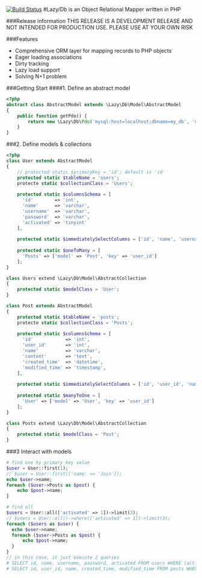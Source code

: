 [![Build Status](https://travis-ci.org/lytc/lazy-db.png?branch=master)](https://travis-ci.org/lytc/lazy-db)
#Lazy/Db is an Object Relational Mapper written in PHP

###Release information
THIS RELEASE IS A DEVELOPMENT RELEASE AND NOT INTENDED FOR PRODUCTION USE. PLEASE USE AT YOUR OWN RISK

###Features
- Comprehensive ORM layer for mapping records to PHP objects
- Eager loading associations
- Dirty tracking
- Lazy load support
- Solving N+1 problem

###Getting Start
####1. Define an abstract model
```php
<?php
abstract class AbstractModel extends \Lazy\Db\Model\AbstractModel
{
    public function getPdo() {
        return new \Lazy\Db\Pdo('mysql:host=localhost;dbname=my_db', 'username', 'password');
    }
}
```

###2. Define models & collections
```php
<?php
class User extends AbstractModel
{
    // protected static $primaryKey = 'id'; default is 'id'
    protected static $tableName = 'users';
    protecte static $collectionClass = 'Users';
    
    protected static $columnsSchema = [
      'id'        => 'int',
      'name'      => 'varchar',
      'username'  => 'varchar',
      'password'  => 'varchar',
      'activated' => 'tinyint'
    ],
    
    protected static $immediatelySelectColumns = ['id', 'name', 'username', 'password', 'activated'];
    
    protected static $oneToMany = [
      'Posts' => ['model' => 'Post', 'key' => 'user_id']
    ];
}

class Users extend \Lazy\Db\Model\AbstractCollection
{
    protected static $modelClass = 'User';
}

class Post extends AbstractModel
{
    protected static $tableName = 'posts';
    protecte static $collectionClass = 'Posts';
    
    protected static $columnsSchema = [
      'id'            => 'int',
      'user_id'       => 'int',
      'name'          => 'varchar',
      'content'       => 'text',
      'created_time'  => 'datetime',
      'modified_time' => 'timestamp',
    ],
    
    protected static $immediatelySelectColumns = ['id', 'user_id', 'name', 'created_time', 'modified_time'];
    
    protected static $manyToOne = [
      'User' => ['model' => 'User', 'key' => 'user_id']
    ];
}

class Posts extend \Lazy\Db\Model\AbstractCollection
{
    protected static $modelClass = 'Post';
}
```

###3 Interact with models
```php
# find one by primary key value
$user = User::first(1);
// $user = User::first(['name' => 'Join']);
echo $user->name;
foreach ($user->Posts as $post) {
    echo $post->name;
}

# find all
$users = User::all(['activated' => 1])->limit(3);
// $users = User::all()->where(['activated' => 1])->limit(3);
foreach ($users as $user) {
  echo $user->name;
  foreach ($user->Posts as $post) {
      echo $post->name;
  }
}
// in this case, it just execute 2 queries
# SELECT id, name, username, password, activated FROM users WHERE (activated = 1) LIMIT 10;
# SELECT id, user_id, name, created_time, modified_time FROM posts WHERE (user_id IN(1, 2, 3));
```
